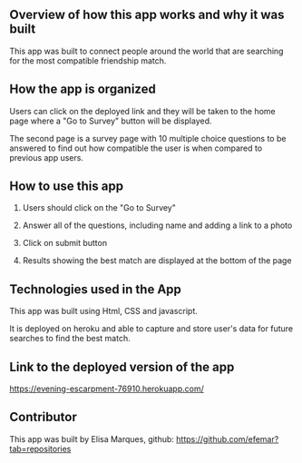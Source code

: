 ## Overview of how this app works and why it was built

This app was built to connect people around the world that are searching for the most compatible friendship match.

## How the app is organized

Users can click on the deployed link and they will be taken to the home page where a "Go to Survey" button will be displayed.

The second page is a survey page with 10 multiple choice questions to be answered to find out how compatible the user is when compared to previous app users.

## How to use this app

1) Users should click on the "Go to Survey"

2) Answer all of the questions, including name and adding a link to a photo

3) Click on submit button

4) Results showing the best match are displayed at the bottom of the page

## Technologies used in the App

This app was built using Html, CSS and javascript.

It is deployed on heroku and able to capture and store user's data for future searches to find the best match.

## Link to the deployed version of the app

https://evening-escarpment-76910.herokuapp.com/

## Contributor
This app was built by Elisa Marques, github: https://github.com/efemar?tab=repositories
